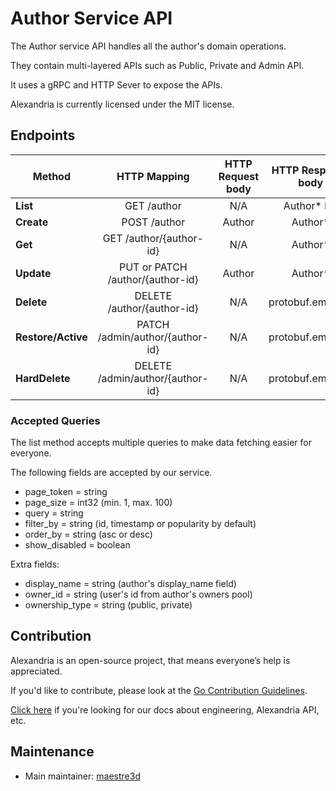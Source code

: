 # Author Service API
The Author service API handles all the author's domain operations.

They contain multi-layered APIs such as Public, Private and Admin API. 

It uses a gRPC and HTTP Sever to expose the APIs.

Alexandria is currently licensed under the MIT license.

## Endpoints
| Method              |     HTTP Mapping                    |  HTTP Request body |  HTTP Response body    |
|---------------------|:-----------------------------------:|:------------------:|:----------------------:|
| **List**            |  GET /author                        |   N/A              |   Author* list         |
| **Create**          |  POST /author                       |   Author           |   Author*              |
| **Get**             |  GET /author/{author-id}            |   N/A              |   Author*              |
| **Update**          |  PUT or PATCH /author/{author-id}   |   Author           |   Author*              |
| **Delete**          |  DELETE /author/{author-id}         |   N/A              |   protobuf.empty/{}    |
| **Restore/Active**  |  PATCH /admin/author/{author-id}    |   N/A              |   protobuf.empty/{}    |
| **HardDelete**      |  DELETE /admin/author/{author-id}   |   N/A              |   protobuf.empty/{}    |

### Accepted Queries
The list method accepts multiple queries to make data fetching easier for everyone.

The following fields are accepted by our service.
- page_token = string
- page_size = int32 (min. 1, max. 100)
- query = string
- filter_by = string (id, timestamp or popularity by default)
- order_by = string (asc or desc)
- show_disabled = boolean

Extra fields:
- display_name = string (author's display_name field)
- owner_id = string (user's id from author's owners pool)
- ownership_type = string (public, private)

## Contribution
Alexandria is an open-source project, that means everyone’s help is appreciated.

If you'd like to contribute, please look at the [Go Contribution Guidelines](https://github.com/maestre3d/alexandria/tree/master/docs/GO_CONTRIBUTION.md).

[Click here](https://github.com/maestre3d/alexandria/tree/master/docs) if you're looking for our docs about engineering, Alexandria API, etc.

## Maintenance
- Main maintainer: [maestre3d](https://github.com/maestre3d)
